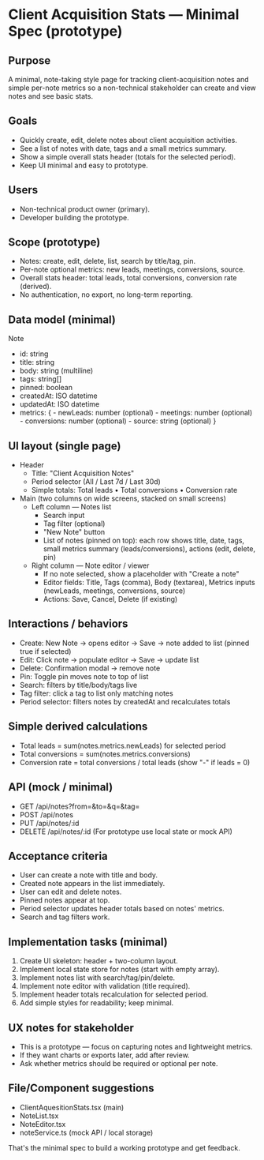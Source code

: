 # Client Acquisition Stats — Minimal Spec (prototype)

## Purpose

A minimal, note-taking style page for tracking client-acquisition notes and simple per-note metrics so a non-technical stakeholder can create and view notes and see basic stats.

## Goals

- Quickly create, edit, delete notes about client acquisition activities.
- See a list of notes with date, tags and a small metrics summary.
- Show a simple overall stats header (totals for the selected period).
- Keep UI minimal and easy to prototype.

## Users

- Non-technical product owner (primary).
- Developer building the prototype.

## Scope (prototype)

- Notes: create, edit, delete, list, search by title/tag, pin.
- Per-note optional metrics: new leads, meetings, conversions, source.
- Overall stats header: total leads, total conversions, conversion rate (derived).
- No authentication, no export, no long-term reporting.

## Data model (minimal)

Note

- id: string
- title: string
- body: string (multiline)
- tags: string[]
- pinned: boolean
- createdAt: ISO datetime
- updatedAt: ISO datetime
- metrics: { - newLeads: number (optional) - meetings: number (optional) - conversions: number (optional) - source: string (optional)
  }

## UI layout (single page)

- Header
  - Title: "Client Acquisition Notes"
  - Period selector (All / Last 7d / Last 30d)
  - Simple totals: Total leads • Total conversions • Conversion rate
- Main (two columns on wide screens, stacked on small screens)
  - Left column — Notes list
    - Search input
    - Tag filter (optional)
    - "New Note" button
    - List of notes (pinned on top): each row shows title, date, tags, small metrics summary (leads/conversions), actions (edit, delete, pin)
  - Right column — Note editor / viewer
    - If no note selected, show a placeholder with "Create a note"
    - Editor fields: Title, Tags (comma), Body (textarea), Metrics inputs (newLeads, meetings, conversions, source)
    - Actions: Save, Cancel, Delete (if existing)

## Interactions / behaviors

- Create: New Note → opens editor → Save → note added to list (pinned true if selected)
- Edit: Click note → populate editor → Save → update list
- Delete: Confirmation modal → remove note
- Pin: Toggle pin moves note to top of list
- Search: filters by title/body/tags live
- Tag filter: click a tag to list only matching notes
- Period selector: filters notes by createdAt and recalculates totals

## Simple derived calculations

- Total leads = sum(notes.metrics.newLeads) for selected period
- Total conversions = sum(notes.metrics.conversions)
- Conversion rate = total conversions / total leads (show "-" if leads = 0)

## API (mock / minimal)

- GET /api/notes?from=&to=&q=&tag=
- POST /api/notes
- PUT /api/notes/:id
- DELETE /api/notes/:id
  (For prototype use local state or mock API)

## Acceptance criteria

- User can create a note with title and body.
- Created note appears in the list immediately.
- User can edit and delete notes.
- Pinned notes appear at top.
- Period selector updates header totals based on notes' metrics.
- Search and tag filters work.

## Implementation tasks (minimal)

1. Create UI skeleton: header + two-column layout.
2. Implement local state store for notes (start with empty array).
3. Implement notes list with search/tag/pin/delete.
4. Implement note editor with validation (title required).
5. Implement header totals recalculation for selected period.
6. Add simple styles for readability; keep minimal.

## UX notes for stakeholder

- This is a prototype — focus on capturing notes and lightweight metrics.
- If they want charts or exports later, add after review.
- Ask whether metrics should be required or optional per note.

## File/Component suggestions

- ClientAquesitionStats.tsx (main)
- NoteList.tsx
- NoteEditor.tsx
- noteService.ts (mock API / local storage)

That's the minimal spec to build a working prototype and get feedback.
